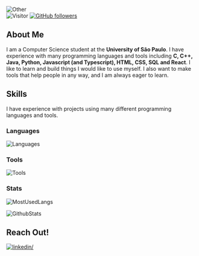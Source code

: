 <div>
  
![Other](https://readme-typing-svg.herokuapp.com?color=%236FDA44&size=30&lines=Hello!+Gabriel+Here+:&rpar;;CS+Major;Distro+Hopper)
<br>
![Visitor](https://visitor-badge.laobi.icu/badge?page_id=bdogabriel.repoName)
[![GitHub followers](https://img.shields.io/github/followers/bdogabriel.svg?style=social&label=Follow)](https://github.com/bdogabriel?tab=followers)
</div>

## About Me

I am a Computer Science student at the **University of São Paulo**. I have experience with many programming languages and tools including **C, C++, Java, Python, Javascript (and Typescript), HTML, CSS, SQL and React**. I like to learn and build things I would like to use myself. I also want to make tools that help people in any way, and I am always eager to learn.

## Skills

I have experience with projects using many different programming languages and tools.

### Languages

![Languages](https://skillicons.dev/icons?i=c,cpp,java,py,php,js,ts,html,css)

### Tools

![Tools](https://skillicons.dev/icons?i=linux,docker,postgres,react)

### Stats

![MostUsedLangs](https://github-readme-stats.vercel.app/api/top-langs/?username=bdogabriel&layout=compact&theme=gotham&langs_count=8)

![GithubStats](https://github-readme-stats.vercel.app/api?username=bdogabriel&theme=gotham&count_private=true&show_icons=true)

## Reach Out!

<a href="https://linkedin.com/in/bdogabriel" target="_blank"><img src="https://img.shields.io/badge/bdogabriel-%2300acee.svg?color=405DE6&style=for-the-badge&logo=linkedin&logoColor=white" alt=linkedin/></a>
